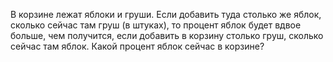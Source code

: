 В корзине лежат яблоки и груши. Если добавить туда столько же  яблок,  сколько  сейчас  там  груш (в штуках),  то процент яблок будет вдвое больше, чем получится, если добавить  в  корзину  столько  груш,  сколько  сейчас  там  яблок. Какой процент яблок сейчас в корзине?